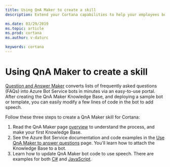 ```yaml
---
title: Using QnA Maker to create a skill
description: Extend your Cortana capabilities to help your employees be more productive. 

ms.date: 03/29/2019
ms.topic: article
ms.prod: cortana
ms.author: v-daturc

keywords: cortana
---  
```


# Using QnA Maker to create a skill  

[Question and Answer Maker](https://www.qnamaker.ai/) converts lists of frequently asked questions (FAQs) into Azure Bot Service bots in minutes via an easy-to-use portal. After creating the QnA Maker Knowledge Base, and deploying a sample bot or template, you can easily modify a few lines of code in the bot to add speech.

Follow these three steps to create a QnA Maker skill for Cortana:
1. Read the QnA Maker page [overview](https://docs.microsoft.com/azure/cognitive-services/qnamaker/overview/overview) to understand the process, and make your first Knowledge Base.
1. See the Azure Bot Service documentation and code examples in the [Use QnA Maker to answer questions](https://docs.microsoft.com/azure/bot-service/bot-builder-howto-qna?view=azure-bot-service-4.0&tabs=cs) page. You'll learn how to attach the Knowledge Base to a bot.
1. Learn how to update QnA Maker bot code to use speech. There are examples for both [C#](https://github.com/Microsoft/cortana-skills-samples/tree/master/Consumer/CSharp/V4Patches) and [JavaScript](https://github.com/Microsoft/cortana-skills-samples/tree/master/Consumer/Node/V4Patches).
